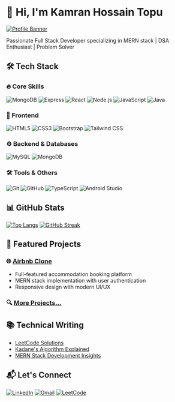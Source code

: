 # 👋 Hi, I'm Kamran Hossain Topu

[![Profile Banner](https://avatars.githubusercontent.com/u/117673483?s=400&u=66da47391b7ca9d016353b163b4d4256db1ec7eb&v=4)](https://github.com/MuhammadTopu)

Passionate Full Stack Developer specializing in MERN stack | DSA Enthusiast | Problem Solver

## 🛠️ Tech Stack

### 🔥 Core Skills
![MongoDB](https://img.shields.io/badge/MongoDB-4EA94B?style=for-the-badge&logo=mongodb&logoColor=white)
![Express](https://img.shields.io/badge/Express.js-000000?style=for-the-badge&logo=express&logoColor=white)
![React](https://img.shields.io/badge/React-20232A?style=for-the-badge&logo=react&logoColor=61DAFB)
![Node.js](https://img.shields.io/badge/Node.js-339933?style=for-the-badge&logo=nodedotjs&logoColor=white)
![JavaScript](https://img.shields.io/badge/JavaScript-F7DF1E?style=for-the-badge&logo=javascript&logoColor=black)
![Java](https://img.shields.io/badge/Java-007396?style=for-the-badge&logo=java&logoColor=white)

### 🎨 Frontend
![HTML5](https://img.shields.io/badge/HTML5-E34F26?style=for-the-badge&logo=html5&logoColor=white)
![CSS3](https://img.shields.io/badge/CSS3-1572B6?style=for-the-badge&logo=css3&logoColor=white)
![Bootstrap](https://img.shields.io/badge/Bootstrap-563D7C?style=for-the-badge&logo=bootstrap&logoColor=white)
![Tailwind CSS](https://img.shields.io/badge/Tailwind_CSS-38B2AC?style=for-the-badge&logo=tailwind-css&logoColor=white)

### ⚙️ Backend & Databases
![MySQL](https://img.shields.io/badge/MySQL-005C84?style=for-the-badge&logo=mysql&logoColor=white)
![MongoDB](https://img.shields.io/badge/MongoDB-4EA94B?style=for-the-badge&logo=mongodb&logoColor=white)

### 🛠️ Tools & Others
![Git](https://img.shields.io/badge/Git-F05032?style=for-the-badge&logo=git&logoColor=white)
![GitHub](https://img.shields.io/badge/GitHub-100000?style=for-the-badge&logo=github&logoColor=white)
![TypeScript](https://img.shields.io/badge/TypeScript-007ACC?style=for-the-badge&logo=typescript&logoColor=white)
![Android Studio](https://img.shields.io/badge/Android_Studio-3DDC84?style=for-the-badge&logo=android-studio&logoColor=white)

## 📊 GitHub Stats

[![Top Langs](https://github-readme-stats.vercel.app/api/top-langs/?username=MuhammadTopu&layout=compact&theme=radical)](https://github.com/MuhammadTopu)
[![GitHub Streak](https://streak-stats.demolab.com/?user=MuhammadTopu&theme=radical)](https://git.io/streak-stats)

## 🚀 Featured Projects

### 🌐 [Airbnb Clone](https://jatra.onrender.com/listings)
- Full-featured accommodation booking platform
- MERN stack implementation with user authentication
- Responsive design with modern UI/UX

### 🔍 [More Projects...](https://github.com/MuhammadTopu?tab=repositories)

## 📚 Technical Writing
- [LeetCode Solutions](https://leetcode.com/Kamran_Hossain_Topu/)
- [Kadane's Algorithm Explained](https://leetcode.com/problems/maximum-subarray/solutions/5056886/kadanes-algorithm-on/)
- [MERN Stack Development Insights](https://www.linkedin.com/posts/kamranhossaintopu_apnacollege-fullstackwebdevelopment-activity-7128771470201131008-eQYY)

## 📬 Let's Connect
[![LinkedIn](https://img.shields.io/badge/LinkedIn-0077B5?style=for-the-badge&logo=linkedin&logoColor=white)](https://www.linkedin.com/in/kamranhossaintopu/)
[![Gmail](https://img.shields.io/badge/Gmail-D14836?style=for-the-badge&logo=gmail&logoColor=white)](mailto:hossainarman953@gmail.com)
[![LeetCode](https://img.shields.io/badge/-LeetCode-FFA116?style=for-the-badge&logo=LeetCode&logoColor=black)](https://leetcode.com/Kamran_Hossain_Topu/)

